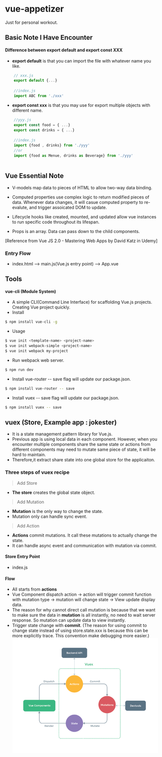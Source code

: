 # vue-appetizer
Just for personal workout.

## Basic Note I Have Encounter
#### Difference between export default and export const XXX
- **export default** is that you can import the file with whatever name you like. 
``` js
    // xxx.js
    export default {...}

    //index.js
    import ABC from './xxx'
```
- **export const xxx** is that you may use for export multiple objects with different name. 
```js
    //yyy.js
    export const food = { ...}
    export const drinks = { ...}

    //index.js
    import {food , drinks} from './yyy'
    //or 
    import {food as Menue, drinks as Beverage} from './yyy'
    
```


## Vue Essential Note
- V-models map data to pieces of HTML to allow two-way data binding.

- Computed properties use complex logic to return modified pieces of data. Whenever data changes, it will casue computed property to re-evalute, and trigger assoicated DOM to update.

- Lifecycle hooks like created, mounted, and updated allow vue instances to run specific code throughout its lifespan.

- Props is an array. Data can pass down to the child components.

[Reference from Vue JS 2.0 - Mastering Web Apps by 
David Katz in Udemy]

### Entry Flow
- index.html --> main.js(Vue.js entry point) --> App.vue

## Tools
#### vue-cli (Module System)
- A simple CLI(Command Line Interface) for scaffolding Vue.js projects. Creating Vue project quickly.
- Install
``` bash
$ npm install vue-cli -g
```
- Usage
``` bash
$ vue init <template-name> <project-name>
$ vue init webpack-simple <project-name>
$ vue init webpack my-project
```
- Run webpack web server. 
``` bash
$ npm run dev
```
- Install vue-router
-- save flag will update our package.json. 
``` bash
$ npm install vue-router -- save
```
- Install vuex
-- save flag will update our package.json. 
``` bash
$ npm install vuex -- save
```

## vuex (Store, Example app : jokester)
- It is a state management pattern library for Vue.js.
- Previous app is using local data in each component. However, when you encounter multiple components share the same state or actions from different components may need to mutate same piece of state, it will be hard to maintain.
- Therefore,it extract share state into one global store for the applicaiton.

### Three steps of vuex recipe
> Add Store 
- **The store** creates the global state object.
> Add Mutation
- **Mutation** is the only way to change the state.
- Mutation only can handle sync event.
> Add Action
- **Actions** commit mutations. It call these mutations to actually change the state.
- It can handle async event and communication with mutation via commit.


#### Store Entry Point
- index.js

#### Flow
- All starts from **actions**
- Vue Component dispatch action -> action will trigger commit function with mutation type -> mutation will change state -> View update display data.
- The reason for why cannot direct call mutation is because that we want to make sure the data in **mutation** is all instantly, no need to wait server response. So mutation can update data to view instantly.
- Trigger state change with **commit**. 
(The reason for using commit to change state instead of using store.state.xxx is because this can be more explicitly trace. This convention make debugging more easier.)
![Image from vuejs.org](./imgs/vuex.png)